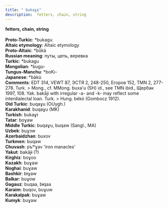 ```yaml
---
title: " bukaɣɨ"
description:  fetters, chain, string
---
```

<p data-pagefind-weight="0.5">
<strong> fetters, chain, string</strong><br><br>
<strong>Proto-Turkic</strong>:  *bukagu<br>
<strong>Altaic etymology</strong>:  Altaic etymology<br>
<strong> Proto-Altaic</strong>:  *bŭ̀kà<br>
<strong>Russian meaning</strong>:  путы, цепь, веревка<br>
<strong>Turkic</strong>:  *bukagu<br>
<strong>Mongolian</strong>:  *bugu-<br>
<strong>Tungus-Manchu</strong>:  *boKi-<br>
<strong>Japanese</strong>:  *bàkù<br>
<strong>Comments</strong>:  EDT 314, VEWT 87, ЭСТЯ 2, 248-250, Егоров 152, TMN 2, 277-278. Turk. > Mong., cf. MMong. buxa'u (SH) id., see TMN ibid., Щербак 1997, 108. Yak. bakāji with irregular -a- and -k- may reflect some interdialectal loan. Turk. > Hung. békó (Gombocz 1912).<br>
<strong>Old Turkic</strong>:  buqaɣu (OUygh.)<br>
<strong>Karakhanid</strong>:  buqaɣu (MK)<br>
<strong>Turkish</strong>:  bukaɣɨ<br>
<strong>Tatar</strong>:  boɣaw<br>
<strong>Middle Turkic</strong>:  buqaɣu, buqaw (Sangl., MA)<br>
<strong>Uzbek</strong>:  bụɣɔw<br>
<strong>Azerbaidzhan</strong>:  buxov<br>
<strong>Turkmen</strong>:  buqaw<br>
<strong>Chuvash</strong>:  pъʷɣav 'iron manacles'<br>
<strong>Yakut</strong>:  bakājɨ (?)<br>
<strong>Kirghiz</strong>:  boɣoo<br>
<strong>Kazakh</strong>:  buɣaw<br>
<strong>Noghai</strong>:  buɣaw<br>
<strong>Bashkir</strong>:  bɨɣaw<br>
<strong>Balkar</strong>:  buɣow<br>
<strong>Gagauz</strong>:  buqaa, bɨqaa<br>
<strong>Karaim</strong>:  buqov, buɣuw<br>
<strong>Karakalpak</strong>:  buɣaw<br>
<strong>Kumyk</strong>:  buɣaw<br>

</p>
